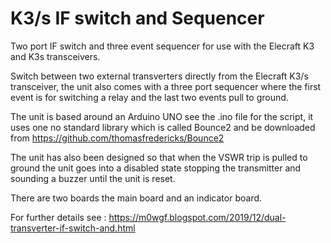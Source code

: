 # K3/s IF switch and Sequencer
Two port IF switch and three event sequencer for use with the Elecraft K3 and K3s transceivers. 

Switch between two external transverters directly from the Elecraft K3/s transceiver, the unit also comes with a three
port sequencer where the first event is for switching a relay and the last two events pull to ground.

The unit is based around an Arduino UNO see the .ino file for the script, it uses one no standard library which is
called Bounce2 and be downloaded from https://github.com/thomasfredericks/Bounce2

The unit has also been designed so that when the VSWR trip is pulled to ground the unit goes into a disabled state
stopping the transmitter and sounding a buzzer until the unit is reset. 

There are two boards the main board and an indicator board.  


For further details see : 
https://m0wgf.blogspot.com/2019/12/dual-transverter-if-switch-and.html 